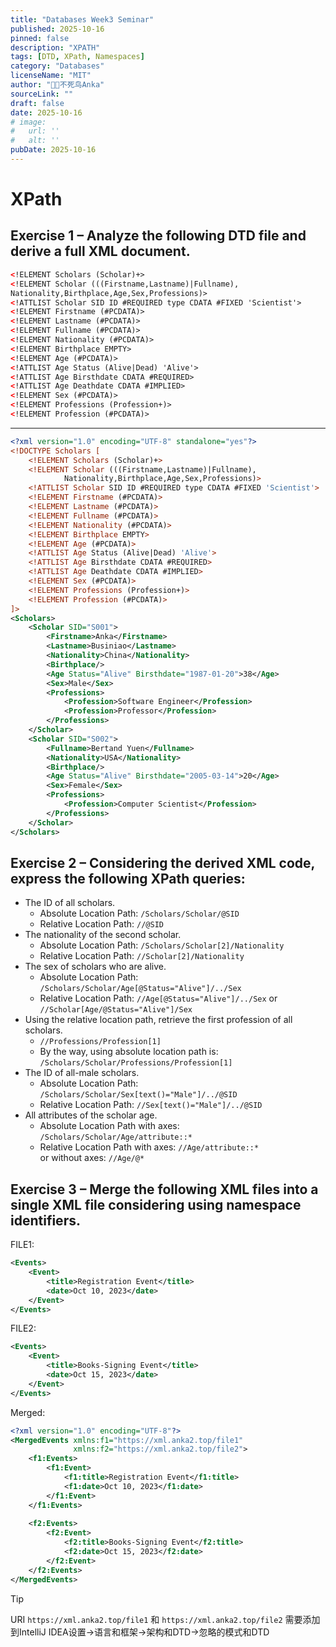```yaml
---
title: "Databases Week3 Seminar"
published: 2025-10-16
pinned: false
description: "XPATH"
tags: [DTD, XPath, Namespaces]
category: "Databases"
licenseName: "MIT"
author: "🐦‍🔥不死鸟Anka"
sourceLink: ""
draft: false
date: 2025-10-16
# image:
#   url: ''
#   alt: ''
pubDate: 2025-10-16
---
```


# XPath
## Exercise 1 – Analyze the following DTD file and derive a full XML document.
```xml
<!ELEMENT Scholars (Scholar)+>
<!ELEMENT Scholar (((Firstname,Lastname)|Fullname),
Nationality,Birthplace,Age,Sex,Professions)>
<!ATTLIST Scholar SID ID #REQUIRED type CDATA #FIXED 'Scientist'>
<!ELEMENT Firstname (#PCDATA)>
<!ELEMENT Lastname (#PCDATA)>
<!ELEMENT Fullname (#PCDATA)>
<!ELEMENT Nationality (#PCDATA)>
<!ELEMENT Birthplace EMPTY>
<!ELEMENT Age (#PCDATA)>
<!ATTLIST Age Status (Alive|Dead) 'Alive'>
<!ATTLIST Age Birsthdate CDATA #REQUIRED>
<!ATTLIST Age Deathdate CDATA #IMPLIED>
<!ELEMENT Sex (#PCDATA)>
<!ELEMENT Professions (Profession+)>
<!ELEMENT Profession (#PCDATA)>
```

---

```xml
<?xml version="1.0" encoding="UTF-8" standalone="yes"?>  
<!DOCTYPE Scholars [  
    <!ELEMENT Scholars (Scholar)+>  
    <!ELEMENT Scholar (((Firstname,Lastname)|Fullname),  
            Nationality,Birthplace,Age,Sex,Professions)>  
    <!ATTLIST Scholar SID ID #REQUIRED type CDATA #FIXED 'Scientist'>  
    <!ELEMENT Firstname (#PCDATA)>  
    <!ELEMENT Lastname (#PCDATA)>  
    <!ELEMENT Fullname (#PCDATA)>  
    <!ELEMENT Nationality (#PCDATA)>  
    <!ELEMENT Birthplace EMPTY>  
    <!ELEMENT Age (#PCDATA)>  
    <!ATTLIST Age Status (Alive|Dead) 'Alive'>  
    <!ATTLIST Age Birsthdate CDATA #REQUIRED>  
    <!ATTLIST Age Deathdate CDATA #IMPLIED>  
    <!ELEMENT Sex (#PCDATA)>  
    <!ELEMENT Professions (Profession+)>  
    <!ELEMENT Profession (#PCDATA)>  
]>  
<Scholars>  
    <Scholar SID="S001">  
        <Firstname>Anka</Firstname>  
        <Lastname>Businiao</Lastname>  
        <Nationality>China</Nationality>  
        <Birthplace/>  
        <Age Status="Alive" Birsthdate="1987-01-20">38</Age>  
        <Sex>Male</Sex>  
        <Professions>  
            <Profession>Software Engineer</Profession>  
            <Profession>Professor</Profession>  
        </Professions>  
    </Scholar>  
    <Scholar SID="S002">  
        <Fullname>Bertand Yuen</Fullname>  
        <Nationality>USA</Nationality>  
        <Birthplace/>  
        <Age Status="Alive" Birsthdate="2005-03-14">20</Age>  
        <Sex>Female</Sex>  
        <Professions>  
            <Profession>Computer Scientist</Profession>  
        </Professions>  
    </Scholar>  
</Scholars>
```

## Exercise 2 – Considering the derived XML code, express the following XPath queries:
- The ID of all scholars.
    - Absolute Location Path: `/Scholars/Scholar/@SID`
    - Relative Location Path: `//@SID`
- The nationality of the second scholar.
    - Absolute Location Path: `/Scholars/Scholar[2]/Nationality`
    - Relative Location Path: `//Scholar[2]/Nationality`
- The sex of scholars who are alive.
    - Absolute Location Path: `/Scholars/Scholar/Age[@Status="Alive"]/../Sex`
    - Relative Location Path: `//Age[@Status="Alive"]/../Sex` or `//Scholar[Age/@Status="Alive"]/Sex`
- Using the relative location path, retrieve the first profession of all scholars.
    - `//Professions/Profession[1]`
    - By the way, using absolute location path is: `/Scholars/Scholar/Professions/Profession[1]`
- The ID of all-male scholars.
    - Absolute Location Path: `/Scholars/Scholar/Sex[text()="Male"]/../@SID`
    - Relative Location Path: `//Sex[text()="Male"]/../@SID`
- All attributes of the scholar age.
    - Absolute Location Path with axes: `/Scholars/Scholar/Age/attribute::*`
    - Relative Location Path with axes: `//Age/attribute::*` <br>or without axes: `//Age/@*`

## Exercise 3 – Merge the following XML files into a single XML file considering using namespace identifiers.
FILE1:
```xml
<Events>
    <Event>
        <title>Registration Event</title>
        <date>Oct 10, 2023</date>
    </Event>
</Events>
```
FILE2:
```xml
<Events>
    <Event>
        <title>Books-Signing Event</title>
        <date>Oct 15, 2023</date>
    </Event>
</Events>
```
Merged:
```xml
<?xml version="1.0" encoding="UTF-8"?>  
<MergedEvents xmlns:f1="https://xml.anka2.top/file1"  
              xmlns:f2="https://xml.anka2.top/file2">  
    <f1:Events>  
        <f1:Event>  
            <f1:title>Registration Event</f1:title>  
            <f1:date>Oct 10, 2023</f1:date>  
        </f1:Event>  
    </f1:Events>  
  
    <f2:Events>  
        <f2:Event>  
            <f2:title>Books-Signing Event</f2:title>  
            <f2:date>Oct 15, 2023</f2:date>  
        </f2:Event>  
    </f2:Events>  
</MergedEvents>
```

> [!TIP]
> URI `https://xml.anka2.top/file1` 和 `https://xml.anka2.top/file2` 需要添加到IntelliJ IDEA设置->语言和框架->架构和DTD->忽略的模式和DTD


